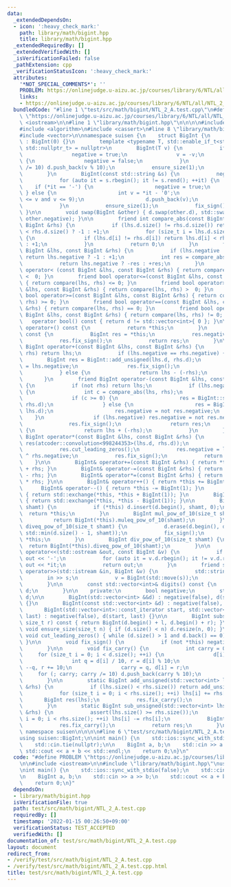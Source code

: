 ```yaml
---
data:
  _extendedDependsOn:
  - icon: ':heavy_check_mark:'
    path: library/math/bigint.hpp
    title: library/math/bigint.hpp
  _extendedRequiredBy: []
  _extendedVerifiedWith: []
  _isVerificationFailed: false
  _pathExtension: cpp
  _verificationStatusIcon: ':heavy_check_mark:'
  attributes:
    '*NOT_SPECIAL_COMMENTS*': ''
    PROBLEM: https://onlinejudge.u-aizu.ac.jp/courses/library/6/NTL/all/NTL_2_A
    links:
    - https://onlinejudge.u-aizu.ac.jp/courses/library/6/NTL/all/NTL_2_A
  bundledCode: "#line 1 \"test/src/math/bigint/NTL_2_A.test.cpp\"\n#define PROBLEM\
    \ \"https://onlinejudge.u-aizu.ac.jp/courses/library/6/NTL/all/NTL_2_A\"\n\n#include\
    \ <iostream>\n\n#line 1 \"library/math/bigint.hpp\"\n\n\n\n#include <atcoder/convolution>\n\
    #include <algorithm>\n#include <cassert>\n#line 8 \"library/math/bigint.hpp\"\n\
    #include <vector>\n\nnamespace suisen {\n    struct BigInt {\n        BigInt()\
    \ : BigInt(0) {}\n        template <typename T, std::enable_if_t<std::is_integral_v<T>,\
    \ std::nullptr_t> = nullptr>\n        BigInt(T v) {\n            if (v < 0) {\n\
    \                negative = true;\n                v = -v;\n            } else\
    \ {\n                negative = false;\n            }\n            for (; v; v\
    \ /= 10) d.push_back(v % 10);\n            ensure_size(1);\n            fix_sign();\n\
    \        }\n        BigInt(const std::string &s) {\n            negative = false;\n\
    \            for (auto it = s.rbegin(); it != s.rend(); ++it) {\n            \
    \    if (*it == '-') {\n                    negative = true;\n               \
    \ } else {\n                    int v = *it - '0';\n                    assert(0\
    \ <= v and v <= 9);\n                    d.push_back(v);\n                }\n\
    \            }\n            ensure_size(1);\n            fix_sign();\n       \
    \ }\n\n        void swap(BigInt &other) { d.swap(other.d), std::swap(negative,\
    \ other.negative); }\n\n        friend int compare_abs(const BigInt &lhs, const\
    \ BigInt &rhs) {\n            if (lhs.d.size() != rhs.d.size()) return lhs.d.size()\
    \ < rhs.d.size() ? -1 : +1;\n            for (size_t i = lhs.d.size(); i --> 0;)\
    \ {\n                if (lhs.d[i] != rhs.d[i]) return lhs.d[i] < rhs.d[i] ? -1\
    \ : +1;\n            }\n            return 0;\n        }\n        friend int compare(const\
    \ BigInt &lhs, const BigInt &rhs) {\n            if (lhs.negative != rhs.negative)\
    \ return lhs.negative ? -1 : +1;\n            int res = compare_abs(lhs, rhs);\n\
    \            return lhs.negative ? -res : +res;\n        }\n        friend bool\
    \ operator< (const BigInt &lhs, const BigInt &rhs) { return compare(lhs, rhs)\
    \ <  0; }\n        friend bool operator<=(const BigInt &lhs, const BigInt &rhs)\
    \ { return compare(lhs, rhs) <= 0; }\n        friend bool operator> (const BigInt\
    \ &lhs, const BigInt &rhs) { return compare(lhs, rhs) >  0; }\n        friend\
    \ bool operator>=(const BigInt &lhs, const BigInt &rhs) { return compare(lhs,\
    \ rhs) >= 0; }\n        friend bool operator==(const BigInt &lhs, const BigInt\
    \ &rhs) { return compare(lhs, rhs) == 0; }\n        friend bool operator!=(const\
    \ BigInt &lhs, const BigInt &rhs) { return compare(lhs, rhs) != 0; }\n\n     \
    \   operator bool() const { return d != std::vector<int>{ 0 }; }\n\n        BigInt\
    \ operator+() const {\n            return *this;\n        }\n        BigInt operator-()\
    \ const {\n            BigInt res = *this;\n            res.negative = not res.negative;\n\
    \            res.fix_sign();\n            return res;\n        }\n\n        friend\
    \ BigInt operator+(const BigInt &lhs, const BigInt &rhs) {\n            if (not\
    \ rhs) return lhs;\n            if (lhs.negative == rhs.negative) {\n        \
    \        BigInt res = BigInt::add_unsigned(lhs.d, rhs.d);\n                res.negative\
    \ = lhs.negative;\n                res.fix_sign();\n                return res;\n\
    \            } else {\n                return lhs - (-rhs);\n            }\n \
    \       }\n        friend BigInt operator-(const BigInt &lhs, const BigInt &rhs)\
    \ {\n            if (not rhs) return lhs;\n            if (lhs.negative == rhs.negative)\
    \ {\n                int c = compare_abs(lhs, rhs);\n                BigInt res;\n\
    \                if (c >= 0) {\n                    res = BigInt::sub_unsigned(lhs.d,\
    \ rhs.d);\n                } else {\n                    res = BigInt::sub_unsigned(rhs.d,\
    \ lhs.d);\n                    res.negative = not res.negative;\n            \
    \    }\n                if (lhs.negative) res.negative = not res.negative;\n \
    \               res.fix_sign();\n                return res;\n            } else\
    \ {\n                return lhs + (-rhs);\n            }\n        }\n        friend\
    \ BigInt operator*(const BigInt &lhs, const BigInt &rhs) {\n            BigInt\
    \ res(atcoder::convolution<998244353>(lhs.d, rhs.d));\n            res.fix_carry();\n\
    \            res.cut_leading_zeros();\n            res.negative = lhs.negative\
    \ ^ rhs.negative;\n            res.fix_sign();\n            return res;\n    \
    \    }\n\n        BigInt& operator+=(const BigInt &rhs) { return *this = *this\
    \ + rhs; }\n        BigInt& operator-=(const BigInt &rhs) { return *this = *this\
    \ - rhs; }\n        BigInt& operator*=(const BigInt &rhs) { return *this = *this\
    \ * rhs; }\n\n        BigInt& operator++() { return *this += BigInt(1); }\n  \
    \      BigInt& operator--() { return *this -= BigInt(1); }\n        BigInt operator++(int)\
    \ { return std::exchange(*this, *this + BigInt(1)); }\n        BigInt operator--(int)\
    \ { return std::exchange(*this, *this - BigInt(1)); }\n\n        BigInt& muleq_pow_of_10(size_t\
    \ shamt) {\n            if (*this) d.insert(d.begin(), shamt, 0);\n          \
    \  return *this;\n        }\n        BigInt mul_pow_of_10(size_t shamt) {\n  \
    \          return BigInt(*this).muleq_pow_of_10(shamt);\n        }\n        BigInt&\
    \ diveq_pow_of_10(size_t shamt) {\n            d.erase(d.begin(), d.begin() +\
    \ std::min(d.size() - 1, shamt));\n            fix_sign();\n            return\
    \ *this;\n        }\n        BigInt div_pow_of_10(size_t shamt) {\n          \
    \  return BigInt(*this).diveq_pow_of_10(shamt);\n        }\n\n        friend std::ostream&\
    \ operator<<(std::ostream &out, const BigInt &v) {\n            if (v.negative)\
    \ out << '-';\n            for (auto it = v.d.rbegin(); it != v.d.rend(); ++it)\
    \ out << *it;\n            return out;\n        }\n        friend std::istream&\
    \ operator>>(std::istream &in, BigInt &v) {\n            std::string s;\n    \
    \        in >> s;\n            v = BigInt(std::move(s));\n            return in;\n\
    \        }\n\n        const std::vector<int>& digits() const {\n            return\
    \ d;\n        }\n\n    private:\n        bool negative;\n        std::vector<int>\
    \ d;\n\n        BigInt(std::vector<int> &&d) : negative(false), d(std::move(d))\
    \ {}\n        BigInt(const std::vector<int> &d) : negative(false), d(d) {}\n \
    \       BigInt(std::vector<int>::const_iterator start, std::vector<int>::const_iterator\
    \ last) : negative(false), d(start, last) {}\n\n        BigInt substr(size_t l,\
    \ size_t r) const { return BigInt(d.begin() + l, d.begin() + r); }\n\n       \
    \ void ensure_size(size_t n) { if (d.size() < n) d.resize(n, 0); }\n\n       \
    \ void cut_leading_zeros() { while (d.size() > 1 and d.back() == 0) d.pop_back();\
    \ }\n\n        void fix_sign() {\n            if (not *this) negative = false;\n\
    \        }\n\n        void fix_carry() {\n            int carry = 0;\n       \
    \     for (size_t i = 0; i < d.size(); ++i) {\n                d[i] += carry;\n\
    \                int q = d[i] / 10, r = d[i] % 10;\n                if (r < 0)\
    \ --q, r += 10;\n                carry = q, d[i] = r;\n            }\n       \
    \     for (; carry; carry /= 10) d.push_back(carry % 10);\n            cut_leading_zeros();\n\
    \        }\n\n        static BigInt add_unsigned(std::vector<int> lhs, const std::vector<int>\
    \ &rhs) {\n            if (lhs.size() < rhs.size()) return add_unsigned(rhs, lhs);\n\
    \            for (size_t i = 0; i < rhs.size(); ++i) lhs[i] += rhs[i];\n     \
    \       BigInt res(lhs);\n            res.fix_carry();\n            return res;\n\
    \        }\n        static BigInt sub_unsigned(std::vector<int> lhs, const std::vector<int>\
    \ &rhs) {\n            assert(lhs.size() >= rhs.size());\n            for (size_t\
    \ i = 0; i < rhs.size(); ++i) lhs[i] -= rhs[i];\n            BigInt res(lhs);\n\
    \            res.fix_carry();\n            return res;\n        }\n    };\n} //\
    \ namespace suisen\n\n\n\n#line 6 \"test/src/math/bigint/NTL_2_A.test.cpp\"\n\
    using suisen::BigInt;\n\nint main() {\n    std::ios::sync_with_stdio(false);\n\
    \    std::cin.tie(nullptr);\n\n    BigInt a, b;\n    std::cin >> a >> b;\n   \
    \ std::cout << a + b << std::endl;\n    return 0;\n}\n"
  code: "#define PROBLEM \"https://onlinejudge.u-aizu.ac.jp/courses/library/6/NTL/all/NTL_2_A\"\
    \n\n#include <iostream>\n\n#include \"library/math/bigint.hpp\"\nusing suisen::BigInt;\n\
    \nint main() {\n    std::ios::sync_with_stdio(false);\n    std::cin.tie(nullptr);\n\
    \n    BigInt a, b;\n    std::cin >> a >> b;\n    std::cout << a + b << std::endl;\n\
    \    return 0;\n}"
  dependsOn:
  - library/math/bigint.hpp
  isVerificationFile: true
  path: test/src/math/bigint/NTL_2_A.test.cpp
  requiredBy: []
  timestamp: '2022-01-15 00:26:50+09:00'
  verificationStatus: TEST_ACCEPTED
  verifiedWith: []
documentation_of: test/src/math/bigint/NTL_2_A.test.cpp
layout: document
redirect_from:
- /verify/test/src/math/bigint/NTL_2_A.test.cpp
- /verify/test/src/math/bigint/NTL_2_A.test.cpp.html
title: test/src/math/bigint/NTL_2_A.test.cpp
---
```

